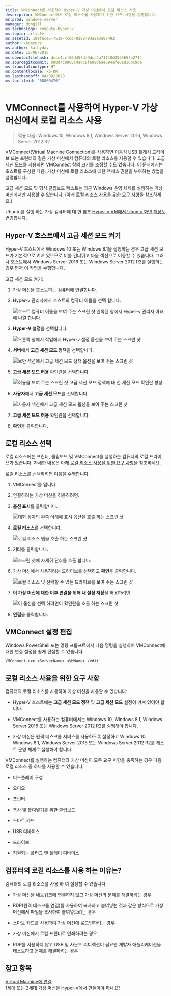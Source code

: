 ```yaml
---
title: VMConnect를 사용하여 Hyper-V 가상 머신에서 로컬 리소스 사용
description: VMConnect에서 로컬 리소스를 사용하기 위한 요구 사항을 설명합니다.
ms.prod: windows-server
manager: dongill
ms.technology: compute-hyper-v
ms.topic: article
ms.assetid: 18eface5-7518-4c6b-9282-93e2e3e87492
author: kbdazure
ms.author: kathydav
ms.date: 12/06/2016
ms.openlocfilehash: dccc4ccf66d457da9dcc2a71ff8d259565fe2714
ms.sourcegitcommit: b00d7c8968c4adc8f699dbee694afe6ed36bc9de
ms.translationtype: HT
ms.contentlocale: ko-KR
ms.lasthandoff: 04/08/2020
ms.locfileid: "80860476"
---
```

# <a name="use-local-resources-on-hyper-v-virtual-machine-with-vmconnect"></a>VMConnect를 사용하여 Hyper-V 가상 머신에서 로컬 리소스 사용

>적용 대상: Windows 10, Windows 8.1, Windows Server 2016, Windows Server 2012 R2

VMConnect(Virtual Machine Connection)를 사용하면 이동식 USB 플래시 드라이브 또는 프린터와 같은 가상 머신에서 컴퓨터의 로컬 리소스를 사용할 수 있습니다. 고급 세션 모드를 사용하면 VMConnect 창의 크기를 조정할 수도 있습니다. 이 문서에서는 호스트를 구성한 다음, 가상 머신에 로컬 리소스에 대한 액세스 권한을 부여하는 방법을 설명합니다.

고급 세션 모드 및 형식 클립보드 텍스트는 최근 Windows 운영 체제를 실행하는 가상 머신에서만 사용할 수 있습니다. \(아래 [로컬 리소스 사용을 위한 요구 사항](#requirements-for-using-local-resources)을 참조하세요.\) 

Ubuntu를 실행 하는 가상 컴퓨터에 대 한 참조 [Hyper-v VM에서 Ubuntu 화면 해상도 변경](https://blogs.msdn.microsoft.com/virtual_pc_guy/2014/09/19/changing-ubuntu-screen-resolution-in-a-hyper-v-vm/)합니다. 
  
## <a name="turn-on-enhanced-session-mode-on-a-hyper-v-host"></a>Hyper-V 호스트에서 고급 세션 모드 켜기  
Hyper-V 호스트에서 Windows 10 또는 Windows 8.1을 실행하는 경우 고급 세션 모드가 기본적으로 켜져 있으므로 이를 건너뛰고 다음 섹션으로 이동할 수 있습니다. 그러나 호스트에서 Windows Server 2016 또는 Windows Server 2012 R2를 실행하는 경우 먼저 이 작업을 수행합니다. 
  
고급 세션 모드 켜기:

1.  가상 머신을 호스트하는 컴퓨터에 연결합니다.  
  
2.  Hyper-v 관리자에서 호스트의 컴퓨터 이름을 선택 합니다.  
  
    ![호스트 컴퓨터 이름을 보여 주는 스크린 샷 왼쪽된 창에서 Hyper-v 관리자 아래에 나열 합니다.](media/Hyper-V-HyperVManager-HostNameSelected.png)  
  
3.  **Hyper-V 설정**을 선택합니다.  
  
    ![오른쪽 창에서 작업에서 Hyper-v 설정 옵션을 보여 주는 스크린 샷](media/HyperV-ActionsHyperVSettings.png)  
  
4.  **서버**에서 **고급 세션 모드 정책**을 선택합니다.  
  
    ![보안 섹션에서 고급 세션 모드 정책 옵션을 보여 주는 스크린 샷](media/Hyper-V-Settings-ServerEnhancedSessionModePolicy.png)  
  
5.  **고급 세션 모드 허용** 확인란을 선택합니다.  
  
    ![허용을 보여 주는 스크린 샷 고급 세션 모드 정책에 대 한 세션 모드 확인란 향상.](media/Hyper-V-Settings-EnhancedSessionModePolicyCheckBox.png)  
  
6.  **사용자**에서 **고급 세션 모드**를 선택합니다.  
  
    ![사용자 섹션에서 고급 세션 모드 옵션을 보여 주는 스크린 샷 ](media/Hyper-V-Settings-UserEnhancedSessionMode.png)  
  
7.  **고급 세션 모드 허용** 확인란을 선택합니다.  
  
8.  **확인**을 클릭합니다.  
  
## <a name="choose-a-local-resource"></a>로컬 리소스 선택

로컬 리소스에는 프린터, 클립보드 및 VMConnect를 실행하는 컴퓨터의 로컬 드라이브가 있습니다. 자세한 내용은 아래 [로컬 리소스 사용을 위한 요구 사항](#requirements-for-using-local-resources)을 참조하세요.  
  
로컬 리소스를 선택하려면 다음을 수행합니다.
  
1.  VMConnect를 엽니다.  
  
2.  연결하려는 가상 머신을 허용하려면.  
  
3.  **옵션 표시**를 클릭합니다.  
  
    ![대화 상자의 왼쪽 아래에 표시 옵션을 호출 하는 스크린 샷](media/HyperV-VMConnect-DisplayConfig.png)  
  
4.  **로컬 리소스**를 선택합니다.  
  
    ![로컬 리소스 탭을 호출 하는 스크린 샷](media/HyperV-VMConnect-DisplayConfig-LocalResources.png)  
  
5.  **기타**를 클릭합니다.  
  
    ![스크린 샷에 자세히 단추를 호출 합니다.](media/HyperV-VMConnect-DisplayConfig-LocalResourcesMore.png)  
  
6.  가상 머신에서 사용하려는 드라이브를 선택하고 **확인**을 클릭합니다.  
  
    ![로컬 리소스 및 선택할 수 있는 드라이브를 보여 주는 스크린 샷](media/HyperV-VMConnect-Settings-LocalResourcesDrives.png)  
  
7.  **이 가상 머신에 대한 이후 연결을 위해 내 설정 저장**을 허용하려면.  
  
    ![이 옵션을 선택 하려면이 확인란을 호출 하는 스크린 샷](media/HyperV-VMConnect-SaveSettings.png)  
  
8.  **연결**을 클릭합니다.  
  
## <a name="edit-vmconnect-settings"></a>VMConnect 설정 편집

Windows PowerShell 또는 명령 프롬프트에서 다음 명령을 실행하여 VMConnect에 대한 연결 설정을 쉽게 편집할 수 있습니다.  
  
`VMConnect.exe <ServerName> <VMName> /edit`  
  
## <a name="requirements-for-using-local-resources"></a>로컬 리소스 사용을 위한 요구 사항

컴퓨터의 로컬 리소스를 사용하여 가상 머신을 사용할 수 있습니다:  
  
-   Hyper-V 호스트에는 **고급 세션 모드 정책** 및 **고급 세션 모드** 설정이 켜져 있어야 합니다.  
  
-   VMConnect를 사용하는 컴퓨터에서는 Windows 10, Windows 8.1, Windows Server 2016 또는 Windows Server 2012 R2를 실행해야 합니다.  
  
-   가상 머신은 원격 데스크톱 서비스를 사용하도록 설정하고 Windows 10, Windows 8.1, Windows Server 2016 또는 Windows Server 2012 R2를 게스트 운영 체제로 실행해야 합니다.  
  
VMConnect를 실행하는 컴퓨터와 가상 머신이 모두 요구 사항을 충족하는 경우 다음 로컬 리소스 중 하나를 사용할 수 있습니다.  
  
-   디스플레이 구성  
  
-   오디오
  
-   프린터  
  
-   복사 및 붙여넣기를 위한 클립보드  
  
-   스마트 카드  
  
-   USB 디바이스  
  
-   드라이브  
  
-   지원되는 플러그 앤 플레이 디바이스  
  
## <a name="why-use-a-computers-local-resources"></a>컴퓨터의 로컬 리소스를 사용 하는 이유는?
컴퓨터의 로컬 리소스를 사용 하 여 설정할 수 있습니다.  
  
-   가상 머신을 네트워크에 연결하지 않고 가상 머신의 문제를 해결하려는 경우  
  
-   RDP(원격 데스크톱 연결)를 사용하여 복사하고 붙여넣는 것과 같은 방식으로 가상 머신에서 파일을 복사하여 붙여넣으려는 경우  
  
-   스마트 카드를 사용하여 가상 머신에 로그인하려는 경우  
  
-   가상 머신에서 로컬 프린터로 인쇄하려는 경우  
  
-   RDP를 사용하지 않고 USB 및 사운드 리디렉션이 필요한 개발자 애플리케이션을 테스트하고 문제를 해결하려는 경우  
  
## <a name="see-also"></a>참고 항목  
[Virtual Machine에 연결](https://technet.microsoft.com/library/cc742407.aspx)  
[1세대 또는 2세대 가상 머신을 Hyper-V에서 만들어야 하나요?](../plan/Should-I-create-a-generation-1-or-2-virtual-machine-in-Hyper-V.md)



